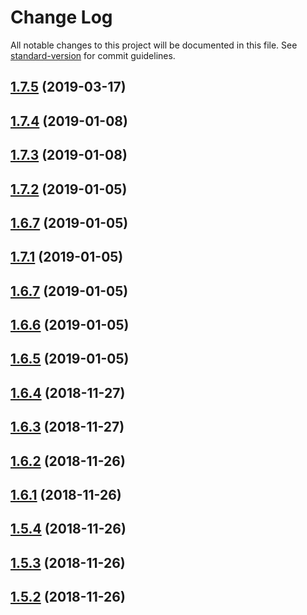 # Change Log

All notable changes to this project will be documented in this file. See [standard-version](https://github.com/conventional-changelog/standard-version) for commit guidelines.

## [1.7.5](https://github.com/trungnghia112/frontend-seed-4/compare/v1.7.4...v1.7.5) (2019-03-17)



<a name="1.7.4"></a>

## [1.7.4](https://github.com/trungnghia112/frontend-seed-4/compare/v1.7.3...v1.7.4) (2019-01-08)

<a name="1.7.3"></a>

## [1.7.3](https://github.com/trungnghia112/frontend-seed-4/compare/v1.7.2...v1.7.3) (2019-01-08)

<a name="1.7.2"></a>

## [1.7.2](https://github.com/trungnghia112/frontend-seed-4/compare/v1.7.1...v1.7.2) (2019-01-05)

<a name="1.6.7"></a>

## [1.6.7](https://github.com/trungnghia112/frontend-seed-4/compare/v1.6.6...v1.6.7) (2019-01-05)

<a name="1.7.1"></a>

## [1.7.1](https://github.com/trungnghia112/frontend-seed-4/compare/v1.6.6...v1.7.1) (2019-01-05)

<a name="1.6.7"></a>

## [1.6.7](https://github.com/trungnghia112/frontend-seed-4/compare/v1.6.6...v1.6.7) (2019-01-05)

<a name="1.6.6"></a>

## [1.6.6](https://github.com/trungnghia112/frontend-seed-4/compare/v1.6.5...v1.6.6) (2019-01-05)

<a name="1.6.5"></a>

## [1.6.5](https://github.com/trungnghia112/frontend-seed-4/compare/v1.6.4...v1.6.5) (2019-01-05)

<a name="1.6.4"></a>

## [1.6.4](https://github.com/trungnghia112/frontend-seed-4/compare/v1.6.3...v1.6.4) (2018-11-27)

<a name="1.6.3"></a>

## [1.6.3](https://github.com/trungnghia112/frontend-seed-4/compare/v1.6.2...v1.6.3) (2018-11-27)

<a name="1.6.2"></a>

## [1.6.2](https://github.com/trungnghia112/frontend-seed-4/compare/v1.6.1...v1.6.2) (2018-11-26)

<a name="1.6.1"></a>

## [1.6.1](https://github.com/trungnghia112/frontend-seed-4/compare/v1.5.4...v1.6.1) (2018-11-26)

<a name="1.5.4"></a>

## [1.5.4](https://github.com/trungnghia112/frontend-seed-4/compare/v1.5.1...v1.5.4) (2018-11-26)

<a name="1.5.3"></a>

## [1.5.3](https://github.com/trungnghia112/frontend-seed-4/compare/v1.5.1...v1.5.3) (2018-11-26)

<a name="1.5.2"></a>

## [1.5.2](https://github.com/trungnghia112/frontend-seed-4/compare/v1.5.1...v1.5.2) (2018-11-26)
